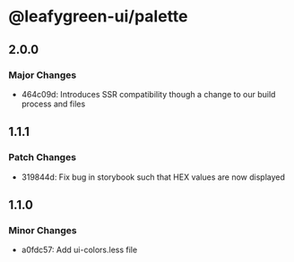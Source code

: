 # @leafygreen-ui/palette

## 2.0.0

### Major Changes

- 464c09d: Introduces SSR compatibility though a change to our build process and files

## 1.1.1

### Patch Changes

- 319844d: Fix bug in storybook such that HEX values are now displayed

## 1.1.0

### Minor Changes

- a0fdc57: Add ui-colors.less file
